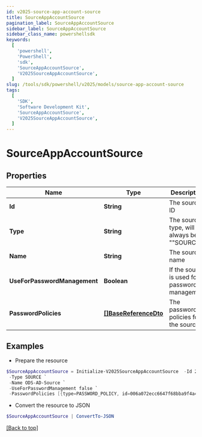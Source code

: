 ```yaml
---
id: v2025-source-app-account-source
title: SourceAppAccountSource
pagination_label: SourceAppAccountSource
sidebar_label: SourceAppAccountSource
sidebar_class_name: powershellsdk
keywords:
  [
    'powershell',
    'PowerShell',
    'sdk',
    'SourceAppAccountSource',
    'V2025SourceAppAccountSource',
  ]
slug: /tools/sdk/powershell/v2025/models/source-app-account-source
tags:
  [
    'SDK',
    'Software Development Kit',
    'SourceAppAccountSource',
    'V2025SourceAppAccountSource',
  ]
---
```


# SourceAppAccountSource

## Properties

| Name | Type | Description | Notes |
| --- | --- | --- | --- |
| **Id** | **String** | The source ID | [optional] |
| **Type** | **String** | The source type, will always be ""SOURCE"" | [optional] |
| **Name** | **String** | The source name | [optional] |
| **UseForPasswordManagement** | **Boolean** | If the source is used for password management | [optional] [default to $false] |
| **PasswordPolicies** | [**[]BaseReferenceDto**](base-reference-dto) | The password policies for the source | [optional] |

## Examples

- Prepare the resource

```powershell
$SourceAppAccountSource = Initialize-V2025SourceAppAccountSource  -Id 2c9180827ca885d7017ca8ce28a000eb `
 -Type SOURCE `
 -Name ODS-AD-Source `
 -UseForPasswordManagement false `
 -PasswordPolicies [{type=PASSWORD_POLICY, id=006a072ecc6647f68bba9f4a4ad34649, name=Password Policy 1}]
```

- Convert the resource to JSON

```powershell
$SourceAppAccountSource | ConvertTo-JSON
```

[[Back to top]](#)
